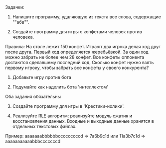 Задачки:

1. Напишите программу, удаляющую из текста все слова, содержащие ""абв"".

2. Создайте программу для игры с конфетами человек против человека.

Правила: На столе лежит 150 конфет. Играют два игрока делая ход друг после друга. Первый ход определяется жеребьёвкой. За один ход можно забрать не более чем 28 конфет. Все конфеты оппонента достаются сделавшему последний ход. Сколько конфет нужно взять первому игроку, чтобы забрать все конфеты у своего конкурента?

1. Добавьте игру против бота

2. Подумайте как наделить бота 'интеллектом'

Оба задания обязательны

3. Создайте программу для игры в 'Крестики-нолики'.

4. Реализуйте RLE алгоритм: реализуйте модуль сжатия и восстановления данных. Входные и выходные данные хранятся в отдельных текстовых файлах.

Пример: aaaaaaabbbbbbcccccccccd => 7a6b9c1d или 11a3b7c1d => aaaaaaaaaaabbbcccccccd